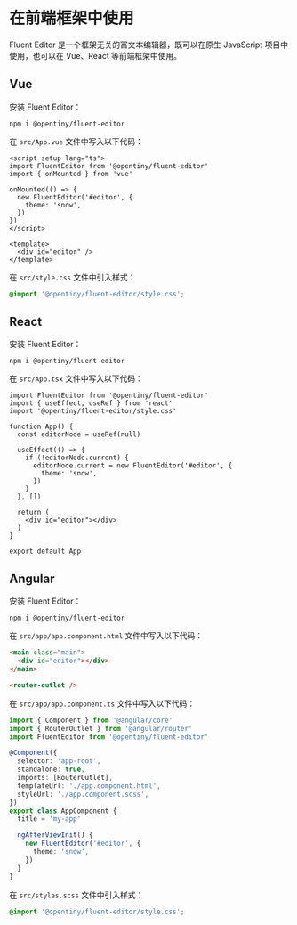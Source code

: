 # 在前端框架中使用

Fluent Editor 是一个框架无关的富文本编辑器，既可以在原生 JavaScript 项目中使用，也可以在 Vue、React 等前端框架中使用。

## Vue

安装 Fluent Editor：

```shell
npm i @opentiny/fluent-editor
```

在 `src/App.vue` 文件中写入以下代码：

```vue
<script setup lang="ts">
import FluentEditor from '@opentiny/fluent-editor'
import { onMounted } from 'vue'

onMounted(() => {
  new FluentEditor('#editor', {
    theme: 'snow',
  })
})
</script>

<template>
  <div id="editor" />
</template>
```

在 `src/style.css` 文件中引入样式：

```css
@import '@opentiny/fluent-editor/style.css';
```

## React

安装 Fluent Editor：

```shell
npm i @opentiny/fluent-editor
```

在 `src/App.tsx` 文件中写入以下代码：

```tsx
import FluentEditor from '@opentiny/fluent-editor'
import { useEffect, useRef } from 'react'
import '@opentiny/fluent-editor/style.css'

function App() {
  const editorNode = useRef(null)

  useEffect(() => {
    if (!editorNode.current) {
      editorNode.current = new FluentEditor('#editor', {
        theme: 'snow',
      })
    }
  }, [])

  return (
    <div id="editor"></div>
  )
}

export default App
```

## Angular

安装 Fluent Editor：

```shell
npm i @opentiny/fluent-editor
```

在 `src/app/app.component.html` 文件中写入以下代码：

```html
<main class="main">
  <div id="editor"></div>
</main>

<router-outlet />
```

在 `src/app/app.component.ts` 文件中写入以下代码：

```ts
import { Component } from '@angular/core'
import { RouterOutlet } from '@angular/router'
import FluentEditor from '@opentiny/fluent-editor'

@Component({
  selector: 'app-root',
  standalone: true,
  imports: [RouterOutlet],
  templateUrl: './app.component.html',
  styleUrl: './app.component.scss',
})
export class AppComponent {
  title = 'my-app'

  ngAfterViewInit() {
    new FluentEditor('#editor', {
      theme: 'snow',
    })
  }
}
```

在 `src/styles.scss` 文件中引入样式：

```css
@import '@opentiny/fluent-editor/style.css';
```
